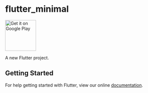 <h1>flutter_minimal</h1>
<a href="https://play.google.com/store/apps/details?id=friday.flutterminimal&amp;pcampaignid=MKT-Other-global-all-co-prtnr-py-PartBadge-Mar2515-1" rel="nofollow"><img height="100px" alt="Get it on Google Play" src="https://camo.githubusercontent.com/59c5c810fc8363f8488c3a36fc78f89990d13e99/68747470733a2f2f706c61792e676f6f676c652e636f6d2f696e746c2f656e5f75732f6261646765732f696d616765732f67656e657269632f656e5f62616467655f7765625f67656e657269632e706e67" data-canonical-src="https://play.google.com/intl/en_us/badges/images/generic/en_badge_web_generic.png" style="max-width:100%;"></a>




A new Flutter project.

## Getting Started

For help getting started with Flutter, view our online
[documentation](https://flutter.io/).
